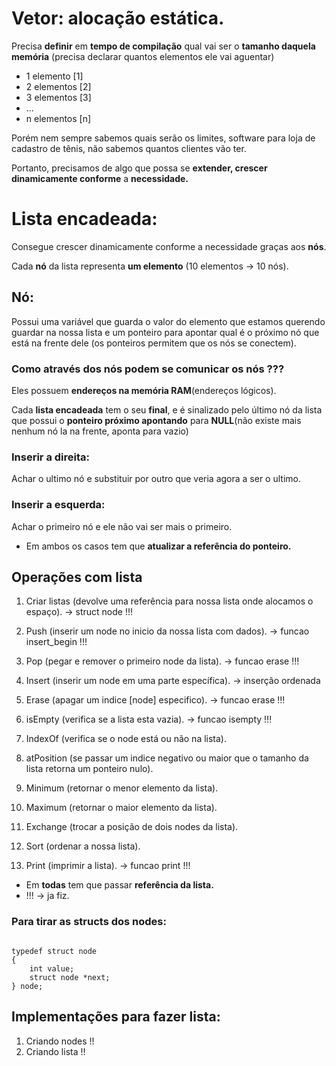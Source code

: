 # Vetor: alocação estática.

Precisa **definir** em **tempo de compilação** qual vai ser o **tamanho daquela memória** (precisa declarar quantos elementos ele vai aguentar)

- 1 elemento  [1]
- 2 elementos [2]
- 3 elementos [3]
- ...
- n elementos [n]

Porém nem sempre sabemos quais serão os limites, software para loja de cadastro de tênis, não sabemos quantos clientes vão ter.

Portanto, precisamos de algo que possa se **extender, crescer dinamicamente conforme** a **necessidade.**

# Lista encadeada: 
Consegue crescer dinamicamente conforme a necessidade graças aos **nós**.

Cada **nó** da lista representa **um elemento** (10 elementos -> 10 nós).

## Nó: 
Possui uma variável que guarda o valor do elemento que estamos querendo guardar na nossa lista e um ponteiro para apontar qual é o próximo nó que está na frente dele (os ponteiros permitem que os nós se conectem).

### Como através dos nós podem se comunicar os nós ???
Eles possuem **endereços na memória RAM**(endereços lógicos).

Cada **lista encadeada** tem o seu **final**, e é sinalizado pelo último nó da lista que possui o **ponteiro próximo apontando** para **NULL**(não existe mais nenhum nó la na frente, aponta para vazio)

### Inserir a direita:

Achar o ultimo nó e substituir por outro que veria agora a ser o ultimo.

### Inserir a esquerda:

Achar o primeiro nó e ele não vai ser mais o primeiro.

- Em ambos os casos tem que **atualizar a referência do ponteiro.**

## Operações com lista

1. Criar listas (devolve uma referência para nossa lista onde alocamos o espaço). -> struct node !!!

2. Push (inserir um node no inicio da nossa lista com dados). -> funcao insert_begin !!!

3. Pop (pegar e remover o primeiro node da lista). -> funcao erase !!!

4. Insert (inserir um node em uma parte específica). -> inserção ordenada

5. Erase (apagar um indice [node] especifico). -> funcao erase !!!

6. isEmpty (verifica se a lista esta vazia). -> funcao isempty !!!

7. IndexOf (verifica se o node está ou não na lista).

8. atPosition (se passar um indice negativo ou maior que o tamanho da lista retorna um ponteiro nulo).

9. Minimum (retornar o menor elemento da lista).

10. Maximum (retornar o maior elemento da lista).

11. Exchange (trocar a posição de dois nodes da lista).

12. Sort (ordenar a nossa lista).

13.  Print (imprimir a lista). -> funcao print !!!

- Em **todas** tem que passar **referência da lista.**
- !!! -> ja fiz.

### Para tirar as structs dos nodes:
```

typedef struct node
{
	int value;
	struct node *next;
} node;

```

## Implementações para fazer lista:
1. Criando nodes !!
2. Criando lista !!
